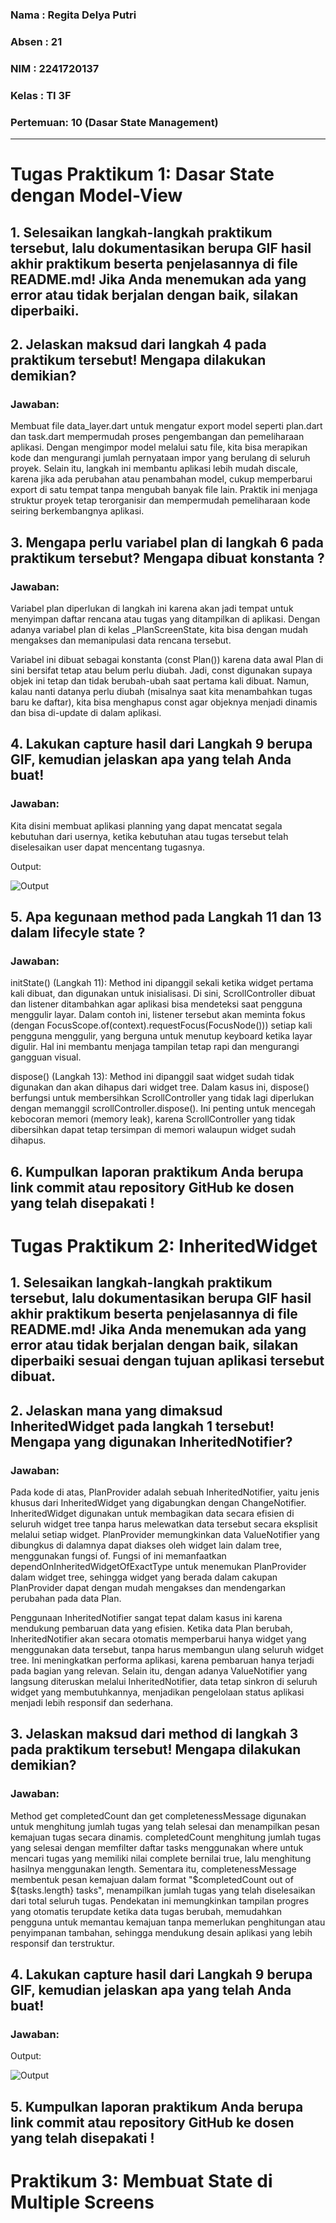### Nama    : Regita Delya Putri
### Absen   : 21
### NIM     : 2241720137
### Kelas   : TI 3F
### Pertemuan: 10 (Dasar State Management)
---

# Tugas Praktikum 1: Dasar State dengan Model-View

## 1. Selesaikan langkah-langkah praktikum tersebut, lalu dokumentasikan berupa GIF hasil akhir praktikum beserta penjelasannya di file README.md! Jika Anda menemukan ada yang error atau tidak berjalan dengan baik, silakan diperbaiki.

## 2. Jelaskan maksud dari langkah 4 pada praktikum tersebut! Mengapa dilakukan demikian?

### Jawaban:

Membuat file data_layer.dart untuk mengatur export model seperti plan.dart dan task.dart mempermudah proses pengembangan dan pemeliharaan aplikasi. Dengan mengimpor model melalui satu file, kita bisa merapikan kode dan mengurangi jumlah pernyataan impor yang berulang di seluruh proyek. Selain itu, langkah ini membantu aplikasi lebih mudah discale, karena jika ada perubahan atau penambahan model, cukup memperbarui export di satu tempat tanpa mengubah banyak file lain. Praktik ini menjaga struktur proyek tetap terorganisir dan mempermudah pemeliharaan kode seiring berkembangnya aplikasi.

## 3. Mengapa perlu variabel plan di langkah 6 pada praktikum tersebut? Mengapa dibuat konstanta ?

### Jawaban:

Variabel plan diperlukan di langkah ini karena akan jadi tempat untuk menyimpan daftar rencana atau tugas yang ditampilkan di aplikasi. Dengan adanya variabel plan di kelas _PlanScreenState, kita bisa dengan mudah mengakses dan memanipulasi data rencana tersebut.

Variabel ini dibuat sebagai konstanta (const Plan()) karena data awal Plan di sini bersifat tetap atau belum perlu diubah. Jadi, const digunakan supaya objek ini tetap dan tidak berubah-ubah saat pertama kali dibuat. Namun, kalau nanti datanya perlu diubah (misalnya saat kita menambahkan tugas baru ke daftar), kita bisa menghapus const agar objeknya menjadi dinamis dan bisa di-update di dalam aplikasi.

## 4. Lakukan capture hasil dari Langkah 9 berupa GIF, kemudian jelaskan apa yang telah Anda buat!
### Jawaban:

Kita disini membuat aplikasi planning yang dapat mencatat segala kebutuhan dari usernya, ketika kebutuhan atau tugas tersebut telah diselesaikan user dapat mencentang tugasnya.

Output:

![Output](./img/1.gif)

## 5. Apa kegunaan method pada Langkah 11 dan 13 dalam lifecyle state ?

### Jawaban:

initState() (Langkah 11): Method ini dipanggil sekali ketika widget pertama kali dibuat, dan digunakan untuk inisialisasi. Di sini, ScrollController dibuat dan listener ditambahkan agar aplikasi bisa mendeteksi saat pengguna menggulir layar. Dalam contoh ini, listener tersebut akan meminta fokus (dengan FocusScope.of(context).requestFocus(FocusNode())) setiap kali pengguna menggulir, yang berguna untuk menutup keyboard ketika layar digulir. Hal ini membantu menjaga tampilan tetap rapi dan mengurangi gangguan visual.

dispose() (Langkah 13): Method ini dipanggil saat widget sudah tidak digunakan dan akan dihapus dari widget tree. Dalam kasus ini, dispose() berfungsi untuk membersihkan ScrollController yang tidak lagi diperlukan dengan memanggil scrollController.dispose(). Ini penting untuk mencegah kebocoran memori (memory leak), karena ScrollController yang tidak dibersihkan dapat tetap tersimpan di memori walaupun widget sudah dihapus.

## 6. Kumpulkan laporan praktikum Anda berupa link commit atau repository GitHub ke dosen yang telah disepakati !

# Tugas Praktikum 2: InheritedWidget

## 1. Selesaikan langkah-langkah praktikum tersebut, lalu dokumentasikan berupa GIF hasil akhir praktikum beserta penjelasannya di file README.md! Jika Anda menemukan ada yang error atau tidak berjalan dengan baik, silakan diperbaiki sesuai dengan tujuan aplikasi tersebut dibuat.

## 2. Jelaskan mana yang dimaksud InheritedWidget pada langkah 1 tersebut! Mengapa yang digunakan InheritedNotifier?

### Jawaban:

Pada kode di atas, PlanProvider adalah sebuah InheritedNotifier, yaitu jenis khusus dari InheritedWidget yang digabungkan dengan ChangeNotifier. InheritedWidget digunakan untuk membagikan data secara efisien di seluruh widget tree tanpa harus melewatkan data tersebut secara eksplisit melalui setiap widget. PlanProvider memungkinkan data ValueNotifier<Plan> yang dibungkus di dalamnya dapat diakses oleh widget lain dalam tree, menggunakan fungsi of. Fungsi of ini memanfaatkan dependOnInheritedWidgetOfExactType untuk menemukan PlanProvider dalam widget tree, sehingga widget yang berada dalam cakupan PlanProvider dapat dengan mudah mengakses dan mendengarkan perubahan pada data Plan.

Penggunaan InheritedNotifier sangat tepat dalam kasus ini karena mendukung pembaruan data yang efisien. Ketika data Plan berubah, InheritedNotifier akan secara otomatis memperbarui hanya widget yang menggunakan data tersebut, tanpa harus membangun ulang seluruh widget tree. Ini meningkatkan performa aplikasi, karena pembaruan hanya terjadi pada bagian yang relevan. Selain itu, dengan adanya ValueNotifier<Plan> yang langsung diteruskan melalui InheritedNotifier, data tetap sinkron di seluruh widget yang membutuhkannya, menjadikan pengelolaan status aplikasi menjadi lebih responsif dan sederhana.

## 3. Jelaskan maksud dari method di langkah 3 pada praktikum tersebut! Mengapa dilakukan demikian?

### Jawaban:

Method get completedCount dan get completenessMessage digunakan untuk menghitung jumlah tugas yang telah selesai dan menampilkan pesan kemajuan tugas secara dinamis. completedCount menghitung jumlah tugas yang selesai dengan memfilter daftar tasks menggunakan where untuk mencari tugas yang memiliki nilai complete bernilai true, lalu menghitung hasilnya menggunakan length. Sementara itu, completenessMessage membentuk pesan kemajuan dalam format "$completedCount out of ${tasks.length} tasks", menampilkan jumlah tugas yang telah diselesaikan dari total seluruh tugas. Pendekatan ini memungkinkan tampilan progres yang otomatis terupdate ketika data tugas berubah, memudahkan pengguna untuk memantau kemajuan tanpa memerlukan penghitungan atau penyimpanan tambahan, sehingga mendukung desain aplikasi yang lebih responsif dan terstruktur.

## 4. Lakukan capture hasil dari Langkah 9 berupa GIF, kemudian jelaskan apa yang telah Anda buat!

### Jawaban:

Output:

![Output](./img/2.gif)

## 5. Kumpulkan laporan praktikum Anda berupa link commit atau repository GitHub ke dosen yang telah disepakati !

# Praktikum 3: Membuat State di Multiple Screens

